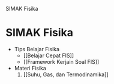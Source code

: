 SIMAK Fisika

# SIMAK Fisika

- Tips Belajar Fisika
  - [[Belajar Cepat FIS]]
  - [[Framework Kerjain Soal FIS]]
- Materi Fisika
  1. [[Suhu, Gas, dan Termodinamika]]